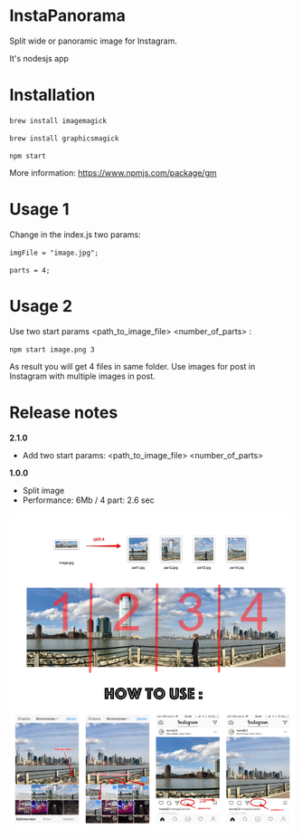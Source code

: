 # InstaPanorama
Split wide or panoramic image for Instagram.

It's nodesjs app

Installation
=======================================
`brew install imagemagick`

`brew install graphicsmagick`

`npm start`

More information: https://www.npmjs.com/package/gm

Usage 1
=======================================
Change in the index.js two params:

`imgFile = "image.jpg";`

`parts = 4;`


Usage 2
=======================================
Use two start params <path_to_image_file> <number_of_parts> :

`npm start image.png 3`



As result you will get 4 files in same folder. Use images for post in Instagram with multiple images in post. 



Release notes
=======================================
**2.1.0**
* Add two start params: <path_to_image_file> <number_of_parts>


**1.0.0**
* Split image
* Performance: 6Mb / 4 part: 2.6 sec 



![InstaPanorama](https://github.com/ichuyko/instapanorama/blob/master/about.png "InstaPanorama")
